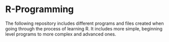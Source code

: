 # R-Programming
The following repository includes different programs and files created when going through the process of learning R. It includes more simple, beginning level programs to more complex and advanced ones.
